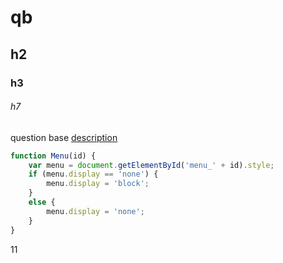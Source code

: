 # qb
## h2
### h3 

###### h7


question base
[description](http://yandex.ru)

``` javascript
function Menu(id) {
    var menu = document.getElementById('menu_' + id).style;
    if (menu.display == 'none') {
        menu.display = 'block';
    }
    else {
        menu.display = 'none';
    }
}
```
11